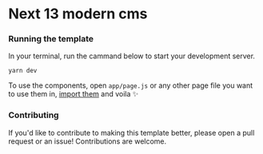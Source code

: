 # Next 13 modern cms 



### Running the template

In your terminal, run the cammand below to start your development server.
```
yarn dev
```

To use the components, open `app/page.js` or any other page file you want to use them in, [import them](https://create-react-app.dev/docs/importing-a-component/) and voila ✨

### Contributing

If you'd like to contribute to making this template better, please open a pull request or an issue! Contributions are welcome. 
